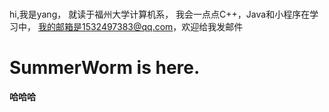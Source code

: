 ### 
hi,我是yang，
就读于福州大学计算机系，
我会一点点C++，Java和小程序在学习中，
我的邮箱是1532497383@qq.com，欢迎给我发邮件

# SummerWorm is here.
**哈哈哈**
